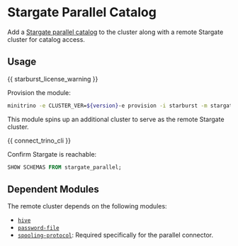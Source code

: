 # Stargate Parallel Catalog

Add a [Stargate parallel
catalog](https://docs.starburst.io/latest/connector/starburst-stargate.html) to
the cluster along with a remote Stargate cluster for catalog access.

## Usage

{{ starburst_license_warning }}

Provision the module:

```sh
minitrino -e CLUSTER_VER=${version}-e provision -i starburst -m stargate-parallel
```

This module spins up an additional cluster to serve as the remote Stargate
cluster.

{{ connect_trino_cli }}

Confirm Stargate is reachable:

```sql
SHOW SCHEMAS FROM stargate_parallel;
```

## Dependent Modules

The remote cluster depends on the following modules:

- [`hive`](./hive.md#hive-catalog)
- [`password-file`](../security/password-file.md#password-file-catalog)
- [`spooling-protocol`](../admin/spooling-protocol.md#spooling-protocol-catalog):
  Required specifically for the parallel connector.
